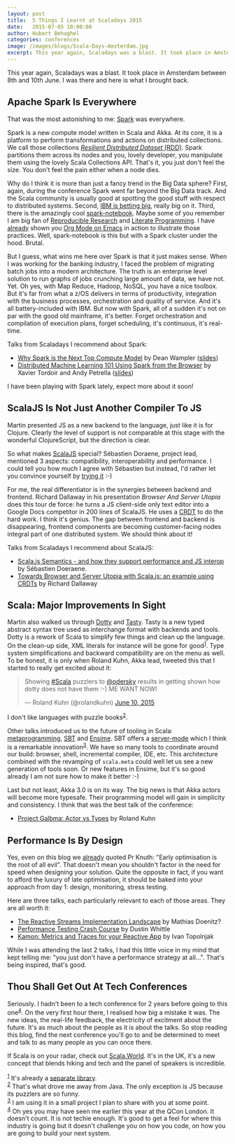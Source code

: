 ```yaml
---
layout: post
title:  5 Things I Learnt at Scaladays 2015
date:   2015-07-05 10:00:00
author: Hubert Behaghel
categories: conferences
image: /images/blogs/Scala-Days-Amsterdam.jpg
excerpt: This year again, Scaladays was a blast. It took place in Amsterdam between 8th and 10th June. I was there and here is what I brought back.
---
```


This year again, Scaladays was a blast. It took place in Amsterdam
between 8th and 10th June. I was there and here is what I brought back.

## Apache Spark Is Everywhere

That was the most astonishing to me: [Spark](https://spark.apache.org/docs/latest/index.html) was everywhere.

Spark is a new compute model written in Scala and Akka. At its core,
it is a platform to perform transformations and actions on distributed
collections. We call those collections [*Resilient Distributed Dataset*
(RDD)](https://spark.apache.org/docs/latest/programming-guide.html#resilient-distributed-datasets-rdds). Spark partitions them across its nodes and you, lovely
developer, you manipulate them using the lovely Scala Collections API.
That's it, you just don't feel the size. You don't feel the pain
either when a node dies.

Why do I think it is more than just a fancy trend in the Big Data
sphere? First, again, during the conference Spark went far beyond the
Big Data track. And the Scala community is usually good at spotting
the good stuff with respect to distributed systems. Second, [IBM is
betting big](http://www.forbes.com/sites/paulmiller/2015/06/15/ibm-backs-apache-spark-for-big-data-analytics/), really big on it. Third, there is the amazingly cool
[spark-notebook](https://github.com/andypetrella/spark-notebook). Maybe some of you remember I am big fan of
[Reproducible Research](http://reproducibleresearch.net/) and [Literate Programming](https://en.wikipedia.org/wiki/Literate_programming). I have [already](http://le-carnet.sky.com/posts/2015-01-10-happy-birthday-prof-knuth.html) shown
you [Org Mode on Emacs](https://youtu.be/fgizHHd7nOo) in action to illustrate those practices. Well,
spark-notebook is this but with a Spark cluster under the hood.
Brutal.

But I guess, what wins me here over Spark is that it just makes sense.
When I was working for the banking industry, I faced the problem of
migrating batch jobs into a modern architecture. The truth is an
enterprise level solution to run graphs of jobs crunching large amount
of data, we have not. Yet. Oh yes, with Map Reduce, Hadoop, NoSQL, you
have a nice toolbox. But it's far from what a z/OS delivers in terms
of productivity, integration with the business processes,
orchestration and quality of service. And it's all battery-included
with IBM. But now with Spark, all of a sudden it's not on par with the
good old mainframe, it's better. Forget orchestration and compilation
of execution plans, forget scheduling, it's continuous, it's
real-time.


Talks from Scaladays I recommend about Spark:

-   [Why Spark is the Next Top Compute Model](https://www.parleys.com/tutorial/why-spark-is-next-top-compute-model) by Dean Wampler ([slides](http://www.slideshare.net/deanwampler/why-spark-is-the-nexttopcomputemodel))
-   [Distributed Machine Learning 101 Using Spark from the Browser](https://www.parleys.com/tutorial/distributed-machine-learning-101-using-apache-spark-from-browser) by
    Xavier Tordoir and Andy Petrella ([slides](http://www.slideshare.net/noootsab/distributed-machine-learning-101-using-apache-spark-from-the-browser-49427626))

I have been playing with Spark lately, expect more about it soon!  

## ScalaJS Is Not Just Another Compiler To JS

Martin presented JS as a new backend to the language, just like it is
for Clojure. Clearly the level of support is not comparable at this
stage with the wonderful ClojureScript, but the direction is clear.

So what makes [ScalaJS](http://www.scala-js.org/) special? Sébastien Doraene, project lead,
mentioned 3 aspects: compatibility, interoperability and performance.
I could tell you how much I agree with Sébastien but instead, I'd
rather let you convince yourself by [trying it](http://www.scala-js-fiddle.com/) :-)


For me, the real differentiator is in the synergies between backend
and frontend. Richard Dallaway in his presentation *Browser And Server
Utopia* does this tour de force: he turns a JS client-side only text
editor into a Google Docs competitor in 200 lines of ScalaJS. He uses
a [CRDT](https://hal.archives-ouvertes.fr/file/index/docid/177693/filename/RR-treedoc.pdf) to do the hard work. I think it's genius. The gap between
frontend and backend is disappearing, frontend components are becoming
customer-facing nodes integral part of one distributed system. We
should think about it!

Talks from Scaladays I recommend about ScalaJS:

-   [Scala.js Semantics - and how they support performance and JS interop](https://www.parleys.com/tutorial/scala-js-semantics-how-support-performance-javascript-interop)
      by Sébastien Doeraene.
-   [Towards Browser and Server Utopia with Scala.js: an example using CRDTs](https://www.parleys.com/tutorial/towards-browser-server-utopia-scala-js-example-using-crdts) by Richard Dallaway

## Scala: Major Improvements In Sight

Martin also walked us through [Dotty](https://github.com/lampepfl/dotty) and [Tasty](https://docs.google.com/document/d/1Wp86JKpRxyWTqUU39H40ZdXOlacTNs20aTj7anZLQDw/edit#heading%3Dh.foemem8hq66y). Tasty is a new typed
abstract syntax tree used as interchange format with backends and
tools. Dotty is a rework of Scala to simplify few things and clean up
the language. On the clean-up side, XML literals for instance will be
gone for good<sup><a id="fnr.1" name="fnr.1" class="footref" href="#fn.1">1</a></sup>. Type system simplifications and backward
compatibility are on the menu as well. To be honest, it is only when
Roland Kuhn, Akka lead, tweeted this that I started to really get
excited about it:

<blockquote class="twitter-tweet" lang="en"><p lang="en" dir="ltr">Showing <a href="https://twitter.com/hashtag/Scala?src=hash">#Scala</a> puzzlers to <a href="https://twitter.com/odersky">@odersky</a> results in getting shown how dotty does not have them :-) ME WANT NOW!</p>&mdash; Roland Kuhn (@rolandkuhn) <a href="https://twitter.com/rolandkuhn/status/608709904594022400">June 10, 2015</a></blockquote>
<script async src="//platform.twitter.com/widgets.js"
charset="utf-8"></script>

I don't like languages with puzzle books<sup><a id="fnr.2" name="fnr.2" class="footref" href="#fn.2">2</a></sup>.

Other talks introduced us to the future of tooling in Scala:
[metaprogramming](http://scalameta.org/), [SBT](http://www.scala-sbt.org/) and [Ensime](https://github.com/ensime/ensime-server). SBT offers a [server-mode](https://github.com/sbt/sbt-remote-control) which I
think is a remarkable innovation<sup><a id="fnr.3" name="fnr.3" class="footref" href="#fn.3">3</a></sup>. We have so many tools to
coordinate around our build: browser, shell, incremental compiler,
IDE, etc. This architecture combined with the revamping of
`scala.meta` could well let us see a new generation of tools soon. Or
new features in Ensime, but it's so good already I am not sure how to
make it better :-)

Last but not least, Akka 3.0 is on its way. The big news is that Akka
actors will become more typesafe. Their programming model will gain in
simplicity and consistency. I think that was the best talk of the
conference:

-   [Project Galbma: Actor vs Types](https://www.parleys.com/tutorial/project-galbma-actors-vs-types) by Roland Kuhn

## Performance Is By Design

Yes, even on this blog we [already](http://le-carnet.sky.com/posts/2015-01-10-happy-birthday-prof-knuth.html) quoted Pr Knuth: "Early optimisation
is the root of all evil". That doesn't mean you shouldn't factor in
the need for speed when designing your solution. Quite the opposite in
fact, if you want to afford the luxury of late optimisation, it should
be baked into your approach from day 1: design, monitoring, stress
testing.

Here are three talks, each particularly relevant to each of those
areas. They are all worth it:

-   [The Reactive Streams Implementation Landscape](https://www.parleys.com/tutorial/the-reactive-streams-implementation-landscape) by Mathias Doenitz?
-   [Performance Testing Crash Course](https://www.parleys.com/tutorial/performance-testing-crash-course) by Dustin Whittle
-   [Kamon: Metrics and Traces for your Reactive App](https://www.parleys.com/tutorial/kamon-metrics-traces-your-reactive-application) by Ivan Topolnjak

While I was attending the last 2 talks, I had this little voice in my
mind that kept telling me: "you just don't have a performance strategy
at all…". That's being inspired, that's good.

## Thou Shall Get Out At Tech Conferences

Seriously. I hadn't been to a tech conference for 2 years before going
to this one<sup><a id="fnr.4" name="fnr.4" class="footref" href="#fn.4">4</a></sup>. On the very first hour there, I realised how big a
mistake it was. The new ideas, the real-life feedback, the electricity
of excitment about the future. It's as much about the people as it is
about the talks. So stop reading this blog, find the next conference
you'll go to and be determined to meet and talk to as many people as
you can once there.

If Scala is on your radar, check out [Scala.World](https://scala.world/). It's in the UK, it's
a new concept that blends hiking and tech and the panel of speakers is
incredible.

<div id="footnotes">
<div id="text-footnotes">

<div class="footdef"><sup><a id="fn.1" name="fn.1" class="footnum" href="#fnr.1">1</a></sup> It's already a <a href="https://github.com/scala/scala-xml">separate library</a>.</div>

<div class="footdef"><sup><a id="fn.2" name="fn.2" class="footnum" href="#fnr.2">2</a></sup> That's what drove me away from Java. The only exception is JS
because its puzzlers are so funny.</div>

<div class="footdef"><sup><a id="fn.3" name="fn.3" class="footnum" href="#fnr.3">3</a></sup> I am using it in a small project I plan to share with you at
some point.</div>

<div class="footdef"><sup><a id="fn.4" name="fn.4" class="footnum" href="#fnr.4">4</a></sup> Oh yes you may have seen me earlier this year at the QCon
London. It doesn't count. It is not techie enough. It's good to get
a feel for where this industry is going but it doesn't challenge you
on how you code, on how you are going to build your next system.</div>


</div>
</div>
